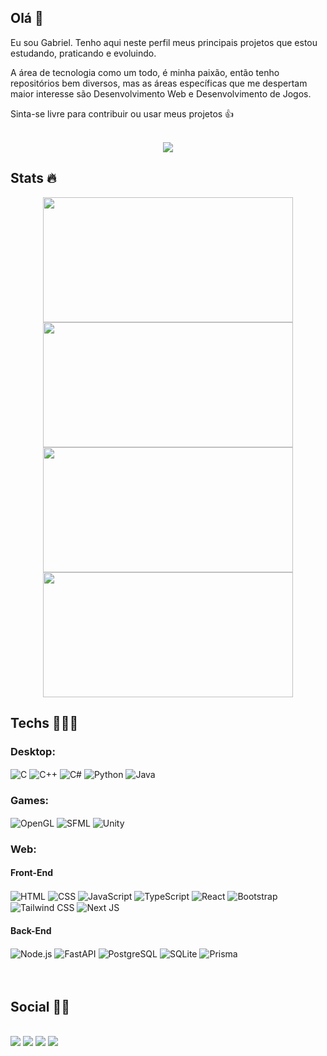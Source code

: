 ## Olá 👋

Eu sou Gabriel. Tenho aqui neste perfil meus principais projetos que estou estudando, praticando e evoluindo.

A área de tecnologia como um todo, é minha paixão, então tenho repositórios bem diversos, mas as áreas específicas que me despertam maior interesse são Desenvolvimento Web e Desenvolvimento de Jogos.

Sinta-se livre para contribuir ou usar meus projetos 👍

<br/>

<div align="center">
  <img src="https://media.giphy.com/media/dWesBcTLavkZuG35MI/giphy.gif"/>
</div>

## Stats :fire:
<div align="center">
  <img height="200em" width="400" src="https://github-readme-stats.vercel.app/api?username=jgss-gabriel-sousa&show_icons=true&theme=blue-green&include_all_commits=true&count_private=true"/>
  <img height="200em" width="400" src="https://github-readme-stats.vercel.app/api/top-langs/?username=jgss-gabriel-sousa&langs_count=10&layout=compact&theme=blue-green&include_all_commits=true&count_private=true"/>
  <img height="200em" width="400" src="https://github-readme-streak-stats.herokuapp.com/?user=jgss-gabriel-sousa&theme=github-dark-blue&hide_border=true&border_radius=10&locale=en&date_format=&mode=weekly&properties=background"/>
  <img height="200em" width="400" src="https://github.com/jgss-gabriel-sousa/jgss-gabriel-sousa/blob/output/github-contribution-grid-snake.svg"/>
</div>

## Techs 👨‍💻🚀

<div>
  <!-- 
  Ready Badges: https://dev.to/envoy_/150-badges-for-github-pnk
  Create Custom: https://shields.io/
  Icons: https://simpleicons.org/
  -->
  
  ### Desktop:
  <img align="center" alt="C" src="https://img.shields.io/badge/C-00599C?style=flat&logo=c&logoColor=white">
  <img align="center" alt="C++" src="https://img.shields.io/badge/C%2B%2B-00599C?style=flat&logo=c%2B%2B&logoColor=white">
  <img align="center" alt="C#" src="https://img.shields.io/badge/C%23-239120?style=flat&logo=c-sharp&logoColor=white">
  <img align="center" alt="Python" src="https://img.shields.io/badge/Python-3776AB?style=flat&logo=python&logoColor=white">
  <img align="center" alt="Java" src="https://img.shields.io/badge/Java-ED8B00?style=flat&logo=openjdk&logoColor=white">
  
  <br/>
  
  ### Games:
  <img align="center" alt="OpenGL" src="https://img.shields.io/badge/OpenGL-FFFFFF?style=flat&logo=opengl">
  <img align="center" alt="SFML" src="https://img.shields.io/badge/SFML-93d441?style=flat&logo=SFML&logoColor=white">
  <img align="center" alt="Unity" src="https://img.shields.io/badge/Unity-100000?style=flat&logo=unity&logoColor=white">
  
  <br/>
  
  ### Web:
  #### Front-End
  <img align="center" alt="HTML" src="https://img.shields.io/badge/HTML5-E34F26?style=flat&logo=html5&logoColor=white">
  <img align="center" alt="CSS" src="https://img.shields.io/badge/CSS-239120?&style=flat&logo=css3&logoColor=white">
  <img align="center" alt="JavaScript" src="https://img.shields.io/badge/JavaScript-323330?style=flat&logo=javascript&logoColor=F7DF1E">
  <img align="center" alt="TypeScript" src="https://img.shields.io/badge/TypeScript-007ACC?style=flat&logo=typescript&logoColor=white">
  <img align="center" alt="React" src="https://img.shields.io/badge/React-20232a?&style=flat&logo=react&logoColor=%2361DAFB">
  <img align="center" alt="Bootstrap" src="https://img.shields.io/badge/Bootstrap-563D7C?style=flat&logo=bootstrap&logoColor=white">
  <img align="center" alt="Tailwind CSS" src="https://img.shields.io/badge/Tailwind_CSS-38B2AC?style=flat&logo=tailwind-css&logoColor=white">
  <img align="center" alt="Next JS" src="https://img.shields.io/badge/Next-black?style=flat&logo=next.js&logoColor=white">
  
  #### Back-End
  <img align="center" alt="Node.js" src="https://img.shields.io/badge/Node.js-43853D?style=flat&logo=node.js&logoColor=white">
  <img align="center" alt="FastAPI" src="https://img.shields.io/badge/FastAPI-009688?style=flat&logo=fastapi&logoColor=white">
  <img align="center" alt="PostgreSQL" src="https://img.shields.io/badge/PostgreSQL-316192?style=flat&logo=postgresql&logoColor=white">
  <img align="center" alt="SQLite" src="https://img.shields.io/badge/SQLite-07405E?style=flat&logo=sqlite&logoColor=white">
  <img align="center" alt="Prisma" src="https://img.shields.io/badge/Prisma-3982CE?style=flat&logo=Prisma&logoColor=white">
</div>
<br/><br/>

## Social 🤜🤛
<div style="display: inline_block"><br>
  <a href="mailto:jgss.gabriel.sousa@gmail.com" target="_blank"><img src="https://img.shields.io/badge/Gmail-D14836?style=for-the-badge&logo=gmail&logoColor=white"></a>
  <a href="https://www.instagram.com/gbr.sousa/" target="_blank"><img src="https://img.shields.io/badge/Instagram-E4405F?style=for-the-badge&logo=instagram&logoColor=white"></a>
  <a href="https://www.linkedin.com/in/jgss-gabriel-sousa/" target="_blank"><img src="https://img.shields.io/badge/LinkedIn-0077B5?style=for-the-badge&logo=linkedin&logoColor=white"></a>
  <a href="https://jgss-gabriel-sousa.github.io/" target="_blank"><img src="https://img.shields.io/badge/website-000000?style=for-the-badge&logo=About.me&logoColor=white"></a>
</div>
<br/><br/>
